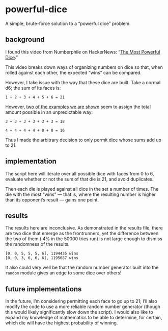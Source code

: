 # powerful-dice

A simple, brute-force solution to a “powerful dice” problem. 

## background

I found this video from Numberphile on HackerNews: “[The Most Powerful Dice](https://www.youtube.com/watch?v=zzKGnuvX6IQ).”

This video breaks down ways of organizing numbers on dice so that, when rolled against each other, the expected “wins” can be compared.

However, I take issue with the way that these dice are built.  Take a normal d6; the sum of its faces is:

`1 + 2 + 3 + 4 + 5 + 6 = 21`

However, [two of the examples we are shown](https://youtu.be/zzKGnuvX6IQ?t=1m25s) seem to assign the total amount possible in an unpredictable way:

`3 + 3 + 3 + 3 + 3 + 3 = 18`

`4 + 4 + 4 + 4 + 0 + 0 = 16`

Thus I made the arbitrary decision to only permit dice whose sums add up to 21. 

## implementation

The script here will iterate over all possible dice with faces from 0 to 6, evaluate whether or not the sum of that die is 21, and avoid duplicates.

Then each die is played against all dice in the set a number of times.  The die with the most “wins” — that is, where the resulting number is higher than its opponent’s result — gains one point.  

## results

The results here are inconclusive.  As demonstrated in the results file, there are two dice that emerge as the frontrunners, yet the difference between the two of them (.4% in the 50000 tries run) is not large enough to dismiss the randomness of the results.

```
[0, 0, 5, 5, 5, 6], 1194435 wins
[0, 0, 3, 6, 6, 6], 1195087 wins 
```

It also could very well be that the random number generator built into the `random` module gives an edge to some dice over others!

## future implementations

In the future, I’m considering permitting each face to go up to 21; I’ll also modify the code to use a more reliable random number generator (though this would likely significantly slow down the script).  I would also like to expand my knowledge of mathematics to be able to determine, for certain, which die will have the highest probability of winning.
